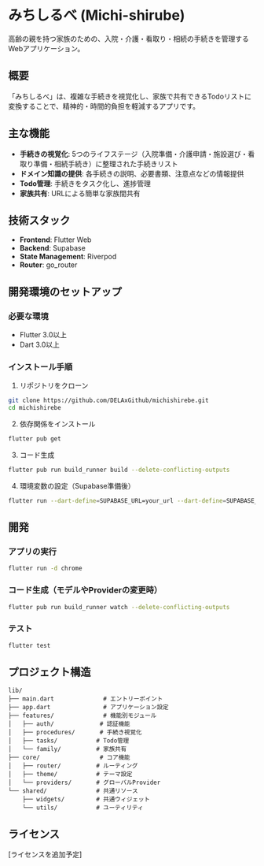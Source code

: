 # みちしるべ (Michi-shirube)

高齢の親を持つ家族のための、入院・介護・看取り・相続の手続きを管理するWebアプリケーション。

## 概要

「みちしるべ」は、複雑な手続きを視覚化し、家族で共有できるTodoリストに変換することで、精神的・時間的負担を軽減するアプリです。

## 主な機能

- **手続きの視覚化**: 5つのライフステージ（入院準備・介護申請・施設選び・看取り準備・相続手続き）に整理された手続きリスト
- **ドメイン知識の提供**: 各手続きの説明、必要書類、注意点などの情報提供
- **Todo管理**: 手続きをタスク化し、進捗管理
- **家族共有**: URLによる簡単な家族間共有

## 技術スタック

- **Frontend**: Flutter Web
- **Backend**: Supabase
- **State Management**: Riverpod
- **Router**: go_router

## 開発環境のセットアップ

### 必要な環境

- Flutter 3.0以上
- Dart 3.0以上

### インストール手順

1. リポジトリをクローン
```bash
git clone https://github.com/DELAxGithub/michishirebe.git
cd michishirebe
```

2. 依存関係をインストール
```bash
flutter pub get
```

3. コード生成
```bash
flutter pub run build_runner build --delete-conflicting-outputs
```

4. 環境変数の設定（Supabase準備後）
```bash
flutter run --dart-define=SUPABASE_URL=your_url --dart-define=SUPABASE_ANON_KEY=your_key
```

## 開発

### アプリの実行
```bash
flutter run -d chrome
```

### コード生成（モデルやProviderの変更時）
```bash
flutter pub run build_runner watch --delete-conflicting-outputs
```

### テスト
```bash
flutter test
```

## プロジェクト構造

```
lib/
├── main.dart              # エントリーポイント
├── app.dart               # アプリケーション設定
├── features/              # 機能別モジュール
│   ├── auth/             # 認証機能
│   ├── procedures/       # 手続き視覚化
│   ├── tasks/           # Todo管理
│   └── family/          # 家族共有
├── core/                 # コア機能
│   ├── router/          # ルーティング
│   ├── theme/           # テーマ設定
│   └── providers/       # グローバルProvider
└── shared/              # 共通リソース
    ├── widgets/         # 共通ウィジェット
    └── utils/           # ユーティリティ
```

## ライセンス

[ライセンスを追加予定]